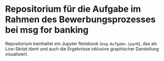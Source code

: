# Repositorium für die Aufgabe im Rahmen des Bewerbungsprozesses bei msg for banking

Repositorium beinhaltet ein Jupyter Notebook (`msg-Aufgabe.ipynb`), das als Live-Skript dient und auch die Ergebnisse inklusive graphischer Darstellung visualisiert. 
